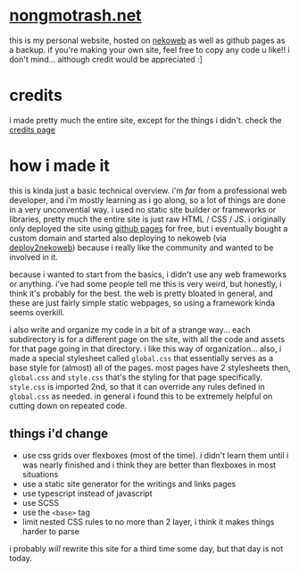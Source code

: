 # [nongmotrash.net](https://nongmotrash.net)

this is my personal website, hosted on [nekoweb](https://nekoweb.org) as well as github pages as a backup. if you're making your own site, feel free to copy any code u like!! i don't mind... although credit would be appreciated :]

# credits

i made pretty much the entire site, except for the things i didn't. check the [credits page](https://nongmotrash.net/credits)

# how i made it

this is kinda just a basic technical overview. i'm *far* from a professional web developer, and i'm mostly learning as i go along, so a lot of things are done in a very unconvential way. i used no static site builder or frameworks or libraries, pretty much the entire site is just raw HTML / CSS / JS. i originally only deployed the site using [github pages](https://pages.github.com/) for free, but i eventually bought a custom domain and started also deploying to nekoweb (via [deploy2nekoweb](https://deploy.nekoweb.org/)) because i really like the community and wanted to be involved in it.

because i wanted to start from the basics, i didn't use any web frameworks or anything. i've had some people tell me this is very weird, but honestly, i think it's probably for the best. the web is pretty bloated in general, and these are just fairly simple static webpages, so using a framework kinda seems overkill.

i also write and organize my code in a bit of a strange way... each subdirectory is for a different page on the site, with all the code and assets for that page going in that directory. i like this way of organization... also, i made a special stylesheet called `global.css` that essentially serves as a base style for (almost) all of the pages. most pages have 2 stylesheets then, `global.css` and `style.css` that's the styling for that page specifically. `style.css` is imported 2nd, so that it can override any rules defined in `global.css` as needed. in general i found this to be extremely helpful on cutting down on repeated code.

## things i'd change

- use css grids over flexboxes (most of the time). i didn't learn them until i was nearly finished and i think they are better than flexboxes in most situations
- use a static site generator for the writings and links pages
- use typescript instead of javascript
- use SCSS
- use the `<base>` tag
- limit nested CSS rules to no more than 2 layer, i think it makes things harder to parse


i probably *will* rewrite this site for a third time some day, but that day is not today.



